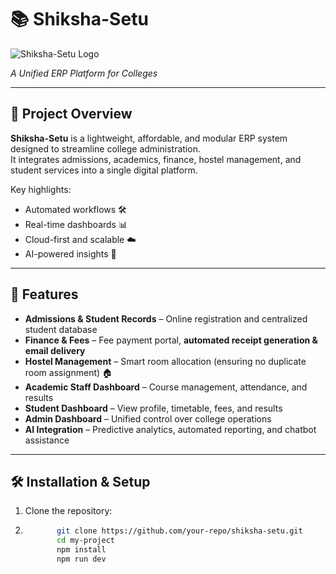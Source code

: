# 📚 Shiksha-Setu

![Shiksha-Setu Logo](assets/shiksha-setu.jpg)

*A Unified ERP Platform for Colleges*

---

## 📖 Project Overview
**Shiksha-Setu** is a lightweight, affordable, and modular ERP system designed to streamline college administration.  
It integrates admissions, academics, finance, hostel management, and student services into a single digital platform.  

Key highlights:  
- Automated workflows 🛠️  
- Real-time dashboards 📊  
- Cloud-first and scalable ☁️  
- AI-powered insights 🤖  

---

## 🚀 Features
- **Admissions & Student Records** – Online registration and centralized student database  
- **Finance & Fees** – Fee payment portal, **automated receipt generation & email delivery**  
- **Hostel Management** – Smart room allocation (ensuring no duplicate room assignment) 🏠  
- **Academic Staff Dashboard** – Course management, attendance, and results  
- **Student Dashboard** – View profile, timetable, fees, and results  
- **Admin Dashboard** – Unified control over college operations  
- **AI Integration** – Predictive analytics, automated reporting, and chatbot assistance  

---

## 🛠️ Installation & Setup
1. Clone the repository:
2. ```bash
          git clone https://github.com/your-repo/shiksha-setu.git
          cd my-project
          npm install
          npm run dev

